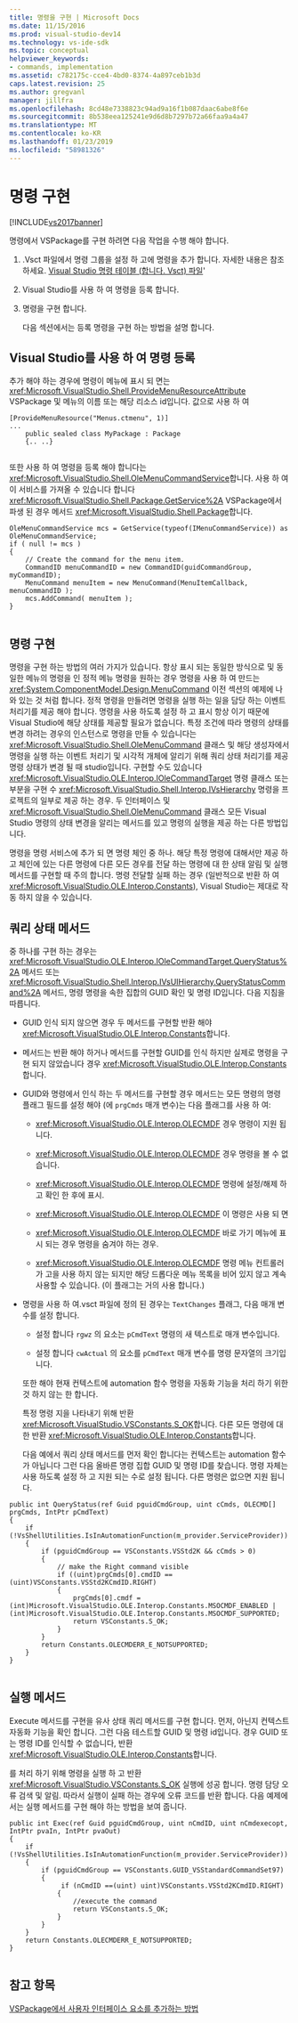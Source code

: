 ```yaml
---
title: 명령을 구현 | Microsoft Docs
ms.date: 11/15/2016
ms.prod: visual-studio-dev14
ms.technology: vs-ide-sdk
ms.topic: conceptual
helpviewer_keywords:
- commands, implementation
ms.assetid: c782175c-cce4-4bd0-8374-4a897ceb1b3d
caps.latest.revision: 25
ms.author: gregvanl
manager: jillfra
ms.openlocfilehash: 8cd48e7338823c94ad9a16f1b087daac6abe8f6e
ms.sourcegitcommit: 8b538eea125241e9d6d8b7297b72a66faa9a4a47
ms.translationtype: MT
ms.contentlocale: ko-KR
ms.lasthandoff: 01/23/2019
ms.locfileid: "58981326"
---
```

# <a name="command-implementation"></a>명령 구현
[!INCLUDE[vs2017banner](../../includes/vs2017banner.md)]

명령에서 VSPackage를 구현 하려면 다음 작업을 수행 해야 합니다.  
  
1. .Vsct 파일에서 명령 그룹을 설정 하 고에 명령을 추가 합니다. 자세한 내용은 참조 하세요. [Visual Studio 명령 테이블 (합니다. Vsct) 파일](../../extensibility/internals/visual-studio-command-table-dot-vsct-files.md)'  
  
2. Visual Studio를 사용 하 여 명령을 등록 합니다.  
  
3. 명령을 구현 합니다.  
  
   다음 섹션에서는 등록 명령을 구현 하는 방법을 설명 합니다.  
  
## <a name="registering-commands-with-visual-studio"></a>Visual Studio를 사용 하 여 명령 등록  
 추가 해야 하는 경우에 명령이 메뉴에 표시 되 면는 <xref:Microsoft.VisualStudio.Shell.ProvideMenuResourceAttribute> VSPackage 및 메뉴의 이름 또는 해당 리소스 id입니다. 값으로 사용 하 여  
  
```  
[ProvideMenuResource("Menus.ctmenu", 1)]  
...  
    public sealed class MyPackage : Package  
    {.. ..}  
  
```  
  
 또한 사용 하 여 명령을 등록 해야 합니다는 <xref:Microsoft.VisualStudio.Shell.OleMenuCommandService>합니다. 사용 하 여이 서비스를 가져올 수 있습니다 합니다 <xref:Microsoft.VisualStudio.Shell.Package.GetService%2A> VSPackage에서 파생 된 경우 메서드 <xref:Microsoft.VisualStudio.Shell.Package>합니다.  
  
```  
OleMenuCommandService mcs = GetService(typeof(IMenuCommandService)) as OleMenuCommandService;  
if ( null != mcs )  
{  
    // Create the command for the menu item.  
    CommandID menuCommandID = new CommandID(guidCommandGroup, myCommandID);  
    MenuCommand menuItem = new MenuCommand(MenuItemCallback, menuCommandID );  
    mcs.AddCommand( menuItem );  
}  
  
```  
  
## <a name="implementing-commands"></a>명령 구현  
 명령을 구현 하는 방법의 여러 가지가 있습니다. 항상 표시 되는 동일한 방식으로 및 동일한 메뉴의 명령을 인 정적 메뉴 명령을 원하는 경우 명령을 사용 하 여 만드는 <xref:System.ComponentModel.Design.MenuCommand> 이전 섹션의 예제에 나와 있는 것 처럼 합니다. 정적 명령을 만들려면 명령을 실행 하는 일을 담당 하는 이벤트 처리기를 제공 해야 합니다. 명령을 사용 하도록 설정 하 고 표시 항상 이기 때문에 Visual Studio에 해당 상태를 제공할 필요가 없습니다. 특정 조건에 따라 명령의 상태를 변경 하려는 경우의 인스턴스로 명령을 만들 수 있습니다는 <xref:Microsoft.VisualStudio.Shell.OleMenuCommand> 클래스 및 해당 생성자에서 명령을 실행 하는 이벤트 처리기 및 시각적 개체에 알리기 위해 쿼리 상태 처리기를 제공 명령 상태가 변경 될 때 studio입니다. 구현할 수도 있습니다 <xref:Microsoft.VisualStudio.OLE.Interop.IOleCommandTarget> 명령 클래스 또는 부분을 구현 수 <xref:Microsoft.VisualStudio.Shell.Interop.IVsHierarchy> 명령을 프로젝트의 일부로 제공 하는 경우. 두 인터페이스 및 <xref:Microsoft.VisualStudio.Shell.OleMenuCommand> 클래스 모든 Visual Studio 명령의 상태 변경을 알리는 메서드를 있고 명령의 실행을 제공 하는 다른 방법입니다.  
  
 명령을 명령 서비스에 추가 되 면 명령 체인 중 하나. 해당 특정 명령에 대해서만 제공 하 고 체인에 있는 다른 명령에 다른 모든 경우를 전달 하는 명령에 대 한 상태 알림 및 실행 메서드를 구현할 때 주의 합니다. 명령 전달할 실패 하는 경우 (일반적으로 반환 하 여 <xref:Microsoft.VisualStudio.OLE.Interop.Constants>), Visual Studio는 제대로 작동 하지 않을 수 있습니다.  
  
## <a name="query-status-methods"></a>쿼리 상태 메서드  
 중 하나를 구현 하는 경우는 <xref:Microsoft.VisualStudio.OLE.Interop.IOleCommandTarget.QueryStatus%2A> 메서드 또는 <xref:Microsoft.VisualStudio.Shell.Interop.IVsUIHierarchy.QueryStatusCommand%2A> 메서드, 명령 명령을 속한 집합의 GUID 확인 및 명령 ID입니다. 다음 지침을 따릅니다.  
  
- GUID 인식 되지 않으면 경우 두 메서드를 구현할 반환 해야 <xref:Microsoft.VisualStudio.OLE.Interop.Constants>합니다.  
  
- 메서드는 반환 해야 하거나 메서드를 구현할 GUID를 인식 하지만 실제로 명령을 구현 되지 않았습니다 경우 <xref:Microsoft.VisualStudio.OLE.Interop.Constants>합니다.  
  
- GUID와 명령에서 인식 하는 두 메서드를 구현할 경우 메서드는 모든 명령의 명령 플래그 필드를 설정 해야 (에 `prgCmds` 매개 변수)는 다음 플래그를 사용 하 여:  
  
  -   <xref:Microsoft.VisualStudio.OLE.Interop.OLECMDF> 경우 명령이 지원 됩니다.  
  
  -   <xref:Microsoft.VisualStudio.OLE.Interop.OLECMDF> 경우 명령을 볼 수 없습니다.  
  
  -   <xref:Microsoft.VisualStudio.OLE.Interop.OLECMDF> 명령에 설정/해제 하 고 확인 한 후에 표시.  
  
  -   <xref:Microsoft.VisualStudio.OLE.Interop.OLECMDF> 이 명령은 사용 되 면  
  
  -   <xref:Microsoft.VisualStudio.OLE.Interop.OLECMDF> 바로 가기 메뉴에 표시 되는 경우 명령을 숨겨야 하는 경우.  
  
  -   <xref:Microsoft.VisualStudio.OLE.Interop.OLECMDF> 명령 메뉴 컨트롤러가 고을 사용 하지 않는 되지만 해당 드롭다운 메뉴 목록을 비어 있지 않고 계속 사용할 수 있습니다. (이 플래그는 거의 사용 합니다.)  
  
- 명령을 사용 하 여.vsct 파일에 정의 된 경우는 `TextChanges` 플래그, 다음 매개 변수를 설정 합니다.  
  
  -   설정 합니다 `rgwz` 의 요소는 `pCmdText` 명령의 새 텍스트로 매개 변수입니다.  
  
  -   설정 합니다 `cwActual` 의 요소를 `pCmdText` 매개 변수를 명령 문자열의 크기입니다.  
  
  또한 해야 현재 컨텍스트에 automation 함수 명령을 자동화 기능을 처리 하기 위한 것 하지 않는 한 합니다.  
  
  특정 명령 지을 나타내기 위해 반환 <xref:Microsoft.VisualStudio.VSConstants.S_OK>합니다. 다른 모든 명령에 대 한 반환 <xref:Microsoft.VisualStudio.OLE.Interop.Constants>합니다.  
  
  다음 예에서 쿼리 상태 메서드를 먼저 확인 합니다는 컨텍스트는 automation 함수가 아닙니다 그런 다음 올바른 명령 집합 GUID 및 명령 ID를 찾습니다. 명령 자체는 사용 하도록 설정 하 고 지원 되는 수로 설정 됩니다. 다른 명령은 없으면 지원 됩니다.  
  
```  
public int QueryStatus(ref Guid pguidCmdGroup, uint cCmds, OLECMD[] prgCmds, IntPtr pCmdText)  
{  
    if (!VsShellUtilities.IsInAutomationFunction(m_provider.ServiceProvider))  
    {  
        if (pguidCmdGroup == VSConstants.VSStd2K && cCmds > 0)  
        {  
            // make the Right command visible   
            if ((uint)prgCmds[0].cmdID == (uint)VSConstants.VSStd2KCmdID.RIGHT)  
            {  
                prgCmds[0].cmdf = (int)Microsoft.VisualStudio.OLE.Interop.Constants.MSOCMDF_ENABLED | (int)Microsoft.VisualStudio.OLE.Interop.Constants.MSOCMDF_SUPPORTED;  
                return VSConstants.S_OK;  
            }  
        }  
        return Constants.OLECMDERR_E_NOTSUPPORTED;  
    }  
}  
  
```  
  
## <a name="execution-methods"></a>실행 메서드  
 Execute 메서드를 구현을 유사 상태 쿼리 메서드를 구현 합니다. 먼저, 아닌지 컨텍스트 자동화 기능을 확인 합니다. 그런 다음 테스트할 GUID 및 명령 id입니다. 경우 GUID 또는 명령 ID를 인식할 수 없습니다, 반환 <xref:Microsoft.VisualStudio.OLE.Interop.Constants>합니다.  
  
 를 처리 하기 위해 명령을 실행 하 고 반환 <xref:Microsoft.VisualStudio.VSConstants.S_OK> 실행에 성공 합니다. 명령 담당 오류 검색 및 알림. 따라서 실행이 실패 하는 경우에 오류 코드를 반환 합니다. 다음 예제에서는 실행 메서드를 구현 해야 하는 방법을 보여 줍니다.  
  
```  
public int Exec(ref Guid pguidCmdGroup, uint nCmdID, uint nCmdexecopt, IntPtr pvaIn, IntPtr pvaOut)  
{  
    if (!VsShellUtilities.IsInAutomationFunction(m_provider.ServiceProvider))  
    {  
        if (pguidCmdGroup == VSConstants.GUID_VSStandardCommandSet97)  
        {  
             if (nCmdID ==(uint) uint)VSConstants.VSStd2KCmdID.RIGHT)  
            {  
                //execute the command  
                return VSConstants.S_OK;  
            }  
        }  
    }  
    return Constants.OLECMDERR_E_NOTSUPPORTED;  
}  
  
```  
  
## <a name="see-also"></a>참고 항목  
 [VSPackage에서 사용자 인터페이스 요소를 추가하는 방법](../../extensibility/internals/how-vspackages-add-user-interface-elements.md)
